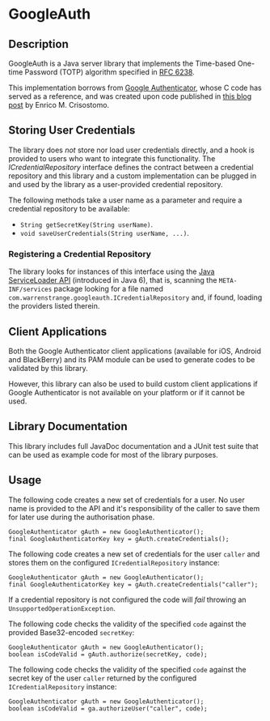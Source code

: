GoogleAuth
==========

Description
-----------

GoogleAuth is a Java server library that implements the Time-based One-time
Password (TOTP) algorithm specified in [RFC 6238][RFC6238].

This implementation borrows from [Google Authenticator][gauth], whose C code has
served as a reference, and was created upon code published in
[this blog post][tgb] by Enrico M. Crisostomo.

Storing User Credentials
------------------------
The library does *not* store nor load user credentials directly, and a hook is
provided to users who want to integrate this functionality.
The *ICredentialRepository* interface defines the contract between a credential
repository and this library and a custom implementation can be plugged in and
used by the library as a user-provided credential repository.

The following methods take a user name as a parameter and require a credential
repository to be available:

* `String getSecretKey(String userName)`.
* `void saveUserCredentials(String userName, ...)`.

### Registering a Credential Repository
The library looks for instances of this interface using the
[Java ServiceLoader API][serviceLoader] (introduced in Java 6), that is,
scanning the `META-INF/services` package looking for a file named
`com.warrenstrange.googleauth.ICredentialRepository` and, if found, loading the
providers listed therein.

Client Applications
-------------------
Both the Google Authenticator client applications (available for iOS, Android
and BlackBerry) and its PAM module can be used to generate codes to be validated
by this library.

However, this library can also be used to build custom client applications if
Google Authenticator is not available on your platform or if it cannot be used.

Library Documentation
---------------------
This library includes full JavaDoc documentation and a JUnit test suite that can
be used as example code for most of the library purposes.

Usage
-----
The following code creates a new set of credentials for a user. No user name is
provided to the API and it's responsibility of the caller to save them for later
use during the authorisation phase.

    GoogleAuthenticator gAuth = new GoogleAuthenticator();
    final GoogleAuthenticatorKey key = gAuth.createCredentials();

The following code creates a new set of credentials for the user `caller` and
stores them on the configured `ICredentialRepository` instance:

    GoogleAuthenticator gAuth = new GoogleAuthenticator();
    final GoogleAuthenticatorKey key = gAuth.createCredentials("caller");

If a credential repository is not configured the code will *fail* throwing an
`UnsupportedOperationException`.

The following code checks the validity of the specified `code` against the
provided Base32-encoded `secretKey`:

    GoogleAuthenticator gAuth = new GoogleAuthenticator();
    boolean isCodeValid = gAuth.authorize(secretKey, code);

The following code checks the validity of the specified `code` against the
secret key of the user `caller` returned by the configured
`ICredentialRepository` instance:

    GoogleAuthenticator gAuth = new GoogleAuthenticator();
    boolean isCodeValid = ga.authorizeUser("caller", code);

[RFC6238]: https://tools.ietf.org/html/rfc6238
[gauth]: https://code.google.com/p/google-authenticator/
[tgb]: http://thegreyblog.blogspot.com/2011/12/google-authenticator-using-it-in-your.html?q=google+authenticator
[serviceLoader]: http://docs.oracle.com/javase/6/docs/api/java/util/ServiceLoader.html